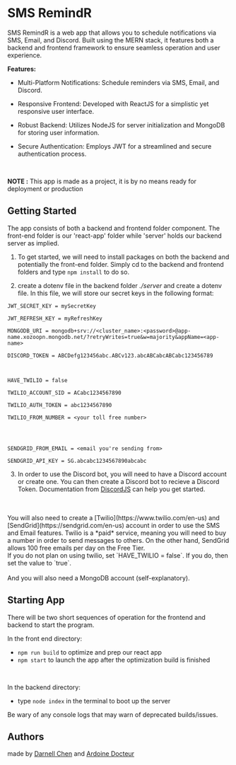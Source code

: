 # SMS RemindR

SMS RemindR is a web app that allows you to schedule notifications via SMS, Email, and Discord. Built using the MERN stack, it features both a backend and frontend framework to ensure seamless operation and user experience.

**Features:** 

- Multi-Platform Notifications: Schedule reminders via SMS, Email, and Discord.

- Responsive Frontend: Developed with ReactJS for a simplistic yet responsive user interface.

- Robust Backend: Utilizes NodeJS for server initialization and MongoDB for storing user information.

- Secure Authentication: Employs JWT for a streamlined and secure authentication process.

<br>

**NOTE :**  This app is made as a project, it is by no means ready for deployment or production

## Getting Started

The app consists of both a backend and frontend folder component. The front-end folder is our 'react-app' folder while 'server' holds our backend server as implied.

1. To get started, we will need to install packages on both the backend and potentially the front-end folder.
Simply cd to the backend and frontend folders and type `npm install` to do so.

2. create a dotenv file in the backend folder *./server* and create a dotenv file. In this file, we will store our secret keys in the following format:

```
JWT_SECRET_KEY = mySecretKey

JWT_REFRESH_KEY = myRefreshKey

MONGODB_URI = mongodb+srv://<cluster_name>:<password>@app-name.xozoopn.mongodb.net/?retryWrites=true&w=majority&appName=<app-name>

DISCORD_TOKEN = ABCDefg123456abc.ABCv123.abcABCabcABCabc123456789



HAVE_TWILIO = false

TWILIO_ACCOUNT_SID = ACabc1234567890

TWILIO_AUTH_TOKEN = abc1234567890

TWILIO_FROM_NUMBER = <your toll free number>




SENDGRID_FROM_EMAIL = <email you're sending from>

SENDGRID_API_KEY = SG.abcabc1234567890abcabc
```

3. In order to use the Discord bot, you will need to have a Discord account or create one. You can then create a Discord bot to recieve a Discord Token. Documentation from [DiscordJS](https://discord.js.org/) can help you get started.
<br>
<br>
You will also need to create a [Twilio](https://www.twilio.com/en-us) and [SendGrid](https://sendgrid.com/en-us) account in order to use the SMS and Email features. Twilio is a *paid* service, meaning you will need to buy a number in order to send messages to others. On the other hand, SendGrid allows 100 free emails per day on the Free Tier.
<br>
If you do not plan on using twilio, set `HAVE_TWILIO = false`. If you do, then set the value to `true`.
<br>
<br>
And you will also need a MongoDB account (self-explanatory).

## Starting App
There will be two short sequences of operation for the frontend and backend to start the program.

In the front end directory:
- `npm run build` to optimize and prep our react app
- `npm start` to launch the app after the optimization build is finished

<br>

In the backend directory:
- type `node index` in the terminal to boot up the server

Be wary of any console logs that may warn of deprecated builds/issues.

## Authors

made by [Darnell Chen](https://github.com/Darnell-Chen) and [Ardoine Docteur](https://github.com/ArdoineDocteur)


